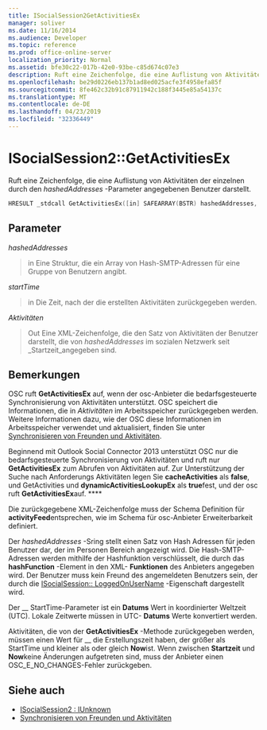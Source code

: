 ```yaml
---
title: ISocialSession2GetActivitiesEx
manager: soliver
ms.date: 11/16/2014
ms.audience: Developer
ms.topic: reference
ms.prod: office-online-server
localization_priority: Normal
ms.assetid: bfe30c22-017b-42e0-93be-c85d674c07e3
description: Ruft eine Zeichenfolge, die eine Auflistung von Aktivitäten der einzelnen durch den hashedAddresses-Parameter angegebenen Benutzer darstellt.
ms.openlocfilehash: be29d0226eb137b1ad8ed025acfe3f4958efa85f
ms.sourcegitcommit: 8fe462c32b91c87911942c188f3445e85a54137c
ms.translationtype: MT
ms.contentlocale: de-DE
ms.lasthandoff: 04/23/2019
ms.locfileid: "32336449"
---
```

# <a name="isocialsession2getactivitiesex"></a>ISocialSession2::GetActivitiesEx

Ruft eine Zeichenfolge, die eine Auflistung von Aktivitäten der einzelnen durch den _hashedAddresses_ -Parameter angegebenen Benutzer darstellt. 
  
```cpp
HRESULT _stdcall GetActivitiesEx([in] SAFEARRAY(BSTR) hashedAddresses, [in] DATE startTime, [out, retval] BSTR *activities);
```

## <a name="parameters"></a>Parameter

_hashedAddresses_
  
> in Eine Struktur, die ein Array von Hash-SMTP-Adressen für eine Gruppe von Benutzern angibt.
    
_startTime_
  
> in Die Zeit, nach der die erstellten Aktivitäten zurückgegeben werden.
    
_Aktivitäten_
  
> Out Eine XML-Zeichenfolge, die den Satz von Aktivitäten der Benutzer darstellt, die von _hashedAddresses_ im sozialen Netzwerk seit _Startzeit_angegeben sind.
    
## <a name="remarks"></a>Bemerkungen

OSC ruft **GetActivitiesEx** auf, wenn der osc-Anbieter die bedarfsgesteuerte Synchronisierung von Aktivitäten unterstützt. OSC speichert die Informationen, die in _Aktivitäten_ im Arbeitsspeicher zurückgegeben werden. Weitere Informationen dazu, wie der OSC diese Informationen im Arbeitsspeicher verwendet und aktualisiert, finden Sie unter [Synchronisieren von Freunden und Aktivitäten](synchronizing-friends-and-activities.md).
  
Beginnend mit Outlook Social Connector 2013 unterstützt OSC nur die bedarfsgesteuerte Synchronisierung von Aktivitäten und ruft nur **GetActivitiesEx** zum Abrufen von Aktivitäten auf. Zur Unterstützung der Suche nach Anforderungs Aktivitäten legen Sie **cacheActivities** als **false**, und GetActivities und **dynamicActivitiesLookupEx** als **true**fest, und der osc ruft **GetActivitiesEx**auf. ****
  
Die zurückgegebene XML-Zeichenfolge muss der Schema Definition für **activityFeed**entsprechen, wie im Schema für osc-Anbieter Erweiterbarkeit definiert.
  
Der _hashedAddresses_ -Sring stellt einen Satz von Hash Adressen für jeden Benutzer dar, der im Personen Bereich angezeigt wird. Die Hash-SMTP-Adressen werden mithilfe der Hashfunktion verschlüsselt, die durch das **hashFunction** -Element in den XML- **Funktionen** des Anbieters angegeben wird. Der Benutzer muss kein Freund des angemeldeten Benutzers sein, der durch die [ISocialSession:: LoggedOnUserName](isocialsession-loggedonusername.md) -Eigenschaft dargestellt wird. 
  
Der __ StartTime-Parameter ist ein **Datums** Wert in koordinierter Weltzeit (UTC). Lokale Zeitwerte müssen in UTC- **Datums** Werte konvertiert werden. 
  
Aktivitäten, die von der **GetActivitiesEx** -Methode zurückgegeben werden, müssen einen Wert für __ die Erstellungszeit haben, der größer als StartTime und kleiner als oder gleich **Now**ist. Wenn zwischen **Startzeit** und **Now**keine Änderungen aufgetreten sind, muss der Anbieter einen OSC_E_NO_CHANGES-Fehler zurückgeben.
  
## <a name="see-also"></a>Siehe auch

- [ISocialSession2 : IUnknown](isocialsession2iunknown.md)
- [Synchronisieren von Freunden und Aktivitäten](synchronizing-friends-and-activities.md)

